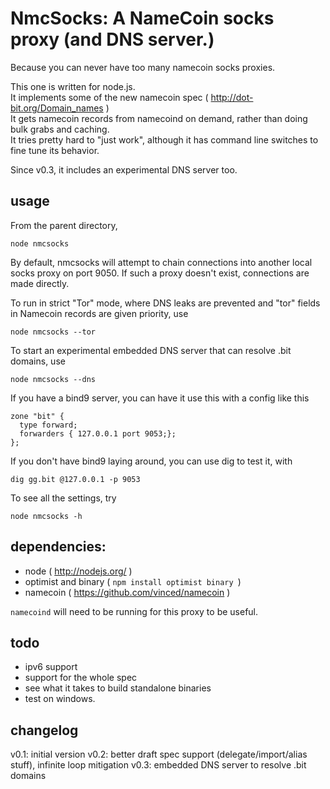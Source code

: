 
# NmcSocks: A NameCoin socks proxy (and DNS server.)

Because you can never have too many namecoin socks proxies.

This one is written for node.js.  
It implements some of the new namecoin spec ( http://dot-bit.org/Domain_names )  
It gets namecoin records from namecoind on demand, rather than doing bulk grabs and caching.  
It tries pretty hard to "just work", although it has command line switches to fine tune its behavior.

Since v0.3, it includes an experimental DNS server too.

## usage

From the parent directory,

    node nmcsocks

By default, nmcsocks will attempt to chain connections into another local socks proxy on port 9050.
If such a proxy doesn't exist, connections are made directly.

To run in strict "Tor" mode, where DNS leaks are prevented and "tor" fields in Namecoin records are given priority, use

    node nmcsocks --tor

To start an experimental embedded DNS server that can resolve .bit domains, use

    node nmcsocks --dns

If you have a bind9 server, you can have it use this with a config like this

    zone "bit" { 
      type forward; 
      forwarders { 127.0.0.1 port 9053;};
    };

If you don't have bind9 laying around, you can use dig to test it, with

    dig gg.bit @127.0.0.1 -p 9053

To see all the settings, try

    node nmcsocks -h

## dependencies:

- node ( http://nodejs.org/ )
- optimist and binary ( `npm install optimist binary `)
- namecoin ( https://github.com/vinced/namecoin )

`namecoind` will need to be running for this proxy to be useful.

## todo

- ipv6 support
- support for the whole spec
- see what it takes to build standalone binaries
- test on windows.

## changelog

v0.1: initial version
v0.2: better draft spec support (delegate/import/alias stuff), infinite loop mitigation
v0.3: embedded DNS server to resolve .bit domains
